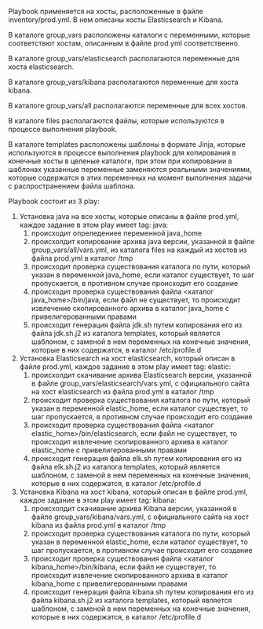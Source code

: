 Playbook применяется на хосты, расположенные в файле inventory/prod.yml. В нем описаны хосты Elasticsearch и Kibana.

В каталоге group_vars расположены каталоги с переменными, которые соответствют хостам, описанным в файле prod.yml соответственно.

В каталоге group_vars/elasticsearch располагаются переменные для хоста elasticsearch.

В каталоге group_vars/kibana располагаются переменные для хоста kibana.

В каталоге group_vars/all располагаются переменные для всех хостов.

В каталоге files располагаются файлы, которые используются в процессе выполнения playbook.

В каталоге templates расположены шаблоны в формате Jinja, которые используются в процессе выполнения playbook для копирования в конечные хосты в целеные каталоги, при этом при копировании в шаблонах указанные переменные заменяются реальными значениями, которые содержатся в этих переменных на момент выполнения задачи с распространением файла шаблона.

Playbook состоит из 3 play:
1. Установка java на все хосты, которые описаны в файле prod.yml, каждое задание в этом play имеет tag: java:
   1. происходит опреледениее переменной java_home
   2. происхолдит копирование архива java версии, указанной в файле group_vars/all/vars.yml, из каталога files на каждый из хостов из файла prod.yml в каталог /tmp
   3. происходит проверка существования каталога по пути, который указан в переменной java_home, если каталог существует, то шаг пропускается, в противном случае происходит его создание
   4. происходит проверка существования файла <каталог java_home>/bin/java, если файл не существует, то происходит извлечение скопированного архива в каталог java_home с привелигерованными правами
   5. происходит генерация файла jdk.sh путем копирования его из файла jdk.sh.j2 из каталога templates, который является шаблоном, с заменой в нем переменных на конечные значения, которые в них содержатся, в каталог /etc/profile.d
2. Установка Elasticsearch на хост elasticsearch, который описан в файле prod.yml, каждое задание в этом play имеет tag: elastic:
   1. происхолдит скачивание архива Elasticsearch версии, указанной в файле group_vars/elasticsearch/vars.yml, с официального сайта на хост elasticsearch из файла prod.yml в каталог /tmp
   2. происходит проверка существования каталога по пути, который указан в переменной elastic_home, если каталог существует, то шаг пропускается, в противном случае происходит его создание
   3. происходит проверка существования файла <каталог elastic_home>/bin/elasticsearch, если файл не существует, то происходит извлечение скопированного архива в каталог elastic_home с привелигерованными правами
   4. происходит генерация файла elk.sh путем копирования его из файла elk.sh.j2 из каталога templates, который является шаблоном, с заменой в нем переменных на конечные значения, которые в них содержатся, в каталог /etc/profile.d
3. Установка Kibana на хост kibana, который описан в файле prod.yml, каждое задание в этом play имеет tag: kibana:
   1. происхолдит скачивание архива Kibana версии, указанной в файле group_vars/kibana/vars.yml, с официального сайта на хост kibana из файла prod.yml в каталог /tmp
   2. происходит проверка существования каталога по пути, который указан в переменной elastic_home, если каталог существует, то шаг пропускается, в противном случае происходит его создание
   3. происходит проверка существования файла <каталог kibana_home>/bin/kibana, если файл не существует, то происходит извлечение скопированного архива в каталог kibana_home с привелигерованными правами
   4. происходит генерация файла kibana.sh путем копирования его из файла kibana.sh.j2 из каталога templates, который является шаблоном, с заменой в нем переменных на конечные значения, которые в них содержатся, в каталог /etc/profile.d

